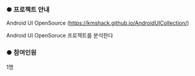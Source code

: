### ● 프로젝트 안내

Android UI OpenSource (https://kmshack.github.io/AndroidUICollection/)

Android UI OpenSoruce 프로젝트를 분석한다


### ● 참여인원

1명

